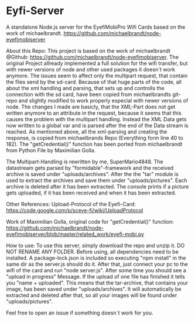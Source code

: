 # Eyfi-Server 
A standalone Node.js server for the EyefiMobiPro Wifi Cards based on the work of michaelbrandt. https://github.com/michaelbrandt/node-eyefimobiserver

About this Repo:
This project is based on the work of michaelbrandt @Github: https://github.com/michaelbrandt/node-eyefimobiserver.
The original Project allready implemented a full solution for the wifi transfer, but with newer versions of node and other used packages it doesn´t work anymore. The issues seem to affect only the multipart request, that contain the files send by the sd-card.
Because of that huge parts of the code, all about the xml handling and parsing, that sets up and controlls the connection with the sd card, have been copied from michaelbrandts git-repo and slightly modified to work properly especial with newer versions of node.
The changes I made are basicly, that the XML-Part does not get written anymore to an attribute in the request, because it seems that this causes the problem with the multipart handling. Instead the XML Data gets now written to a global var and is parsed after the end of the Data stream is reached. As mentioned above, all the xml-parsing and creating the response, is copied from michaelbrands Repo (Everything form line 40 to 182).
The "getCredential()" function has been ported from michaelbrandt from Python File by Maximilian Golla.

The Multipart-Handling is rewritten by me, SuperMario4848. The datastream gets parsed by "formidable"-framework and the received archive is saved under "uploads/archives". After the the "tar" module is used to extract the archives and save them under "uploads/pictures". Each archive is deleted after it has been extracted. The console prints if a picture gets uploaded, if it has been received and when it has been extracted.

Other References:
Upload-Protocol of the Eyefi-Card: https://code.google.com/p/sceye-fi/wiki/UploadProtocol

Work of Maximilian Golla, original code for "getCredential()" function: https://github.com/michaelbrandt/node-eyefimobiserver/blob/master/related_work/eyefi-mobi.py

How to use:
To use this server, simply download the repo and unzip it. DO NOT RENAME ANY FOLDER. Before using, all dependencies need to be installed. A package-lock.json is included so executing "npm install" in the same dir as the server.js should do it. After that, just connect your pc to the wifi of the card and run "node server.js". After some time you should see a "upload in progress" Message. If the upload of one file has finished it tells you "name + uploaded". This means that the tar-archive, that contains your image, has been saved under "uploads/archives". It will automatically be extracted and deleted after that, so all your images will be found under "uploads/pictures".

Feel free to open an issue if something doesn´t work for you.
